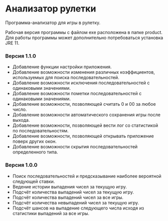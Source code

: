 # Анализатор рулетки
Программа-анализатор для игры в рулетку.

Рабочая версия программы с файлом exe расположена в папке product. Для работы программы может дополнительно потребоваться установка JRE 11.

### Версия 1.1.0

- Добавление функции настройки приложения.
- Добавление возможности изменения различных коэффициентов, используемых для поиска последовательностей.
- Добавление возможности исключения последовательностей с одинаковыми значениями.
- Добавление возможности пометки последовательностей с одинаковыми значениями.
- Добавление возможности, позволяющей считать 0 и 00 за любое число.
- Добавление возможности автоматического сохранения игры после выхода.
- Добавление возможности, позволяющей вести лог со статистикой по последовательностям.
- Добавление возможности, позволяющей открывать приложение поверх других окон.
- Добавление возможности скрытия последовательностей определенного типа.

### Версия 1.0.0

- Поиск последовательностей и предсказывание наиболее вероятной следующей ставки.
- Ведение истории выпадения чисел за текущую игру.
- Подсчёт количества выпадений чисел за текущую игру.
- Подсчёт количества выпадений чисел за все игры.
- Подсчёт количества невыпадений чисел за текущую игру.
- Подсчёт шансов на выпадение следующего числа исходя из статистики выпадений за все игры.
